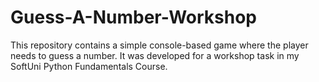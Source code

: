 # Guess-A-Number-Workshop
This repository contains a simple console-based game where the player needs to guess a number. It was developed for a workshop task in my SoftUni Python Fundamentals Course.
